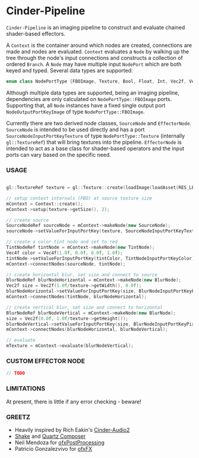 # Cinder-Pipeline
`Cinder-Pipeline` is an imaging pipeline to construct and evaluate chained shader-based effectors.

A `Context` is the container around which nodes are created, connections are made and nodes are evaluated. `Context` evaluates a `Node` by walking up the tree through the node's input connections and constructs a collection of ordered `Branch`.
A `Node` may have multiple input `NodePort` which are both keyed and typed. Several data types are supported:
```C++
enum class NodePortType {FBOImage, Texture, Bool, Float, Int, Vec2f, Vec4f, FilePath};
```
Although multiple data types are supported, being an imaging pipeline, dependencies are only calculated on `NodePortType::FBOImage` ports. Supporting that, all `Node` instances have a fixed single output port `NodeOutputPortKeyImage` of type `NodePortType::FBOImage`.

Currently there are two derived node classes, `SourceNode` and `EffectorNode`. `SourceNode` is intended to be used directly and has a port `SourceNodeInputPortKeyTexture` of type `NodePortType::Texture` (internally `gl::TextureRef`) that will bring textures into the pipeline. `EffectorNode` is intended to act as a base class for shader-based operators and the input ports can vary based on the specific need.

### USAGE
```C++

gl::TextureRef texture = gl::Texture::create(loadImage(loadAsset(RES_LENNA_IMAGE)));

// setup context internals (FBO) at source texture size
mContext = Context::create();
mContext->setup(texture->getSize(), 2);

// create source
SourceNodeRef sourceNode = mContext->makeNode(new SourceNode);
sourceNode->setValueForInputPortKey(texture, SourceNodeInputPortKeyTexture);

// create a color tint node and set to red
TintNodeRef tintNode = mContext->makeNode(new TintNode);
Vec4f color = Vec4f(1.0f, 0.0f, 0.0f, 1.0f);
tintNode->setValueForInputPortKey(tintColor, TintNodeInputPortKeyColor);
mContext->connectNodes(sourceNode, tintNode);

// create horizontal blur, set size and connect to source
BlurNodeRef blurNodeHorizontal = mContext->makeNode(new BlurNode);
Vec2f size = Vec2f(1.0f/texture->getWidth(), 0.0f);
blurNodeHorizontal->setValueForInputPortKey(size, BlurNodeInputPortKeyPixelSize);
mContext->connectNodes(tintNode, blurNodeHorizontal);

// create vertical blur, set size and connect to horizontal
BlurNodeRef blurNodeVertical = mContext->makeNode(new BlurNode);
size = Vec2f(0.0f, 1.0f/texture->getHeight());
blurNodeVertical->setValueForInputPortKey(size, BlurNodeInputPortKeyPixelSize);
mContext->connectNodes(blurNodeHorizontal, blurNodeVertical);

// evaluate
mTexture = mContext->evaluate(blurNodeVertical);
```

### CUSTOM EFFECTOR NODE
```C++
// TODO
```

### LIMITATIONS
At present, there is little if any error checking - beware!

### GREETZ
- Heavily inspired by Rich Eakin's [Cinder-Audio2](https://forum.libcinder.org/topic/rfc-cinder-audio2-available-for-alpha-testing)
- [Shake](http://en.wikipedia.org/wiki/Shake_(software)) and [Quartz Composer](http://en.wikipedia.org/wiki/Quartz_Composer)
- Neil Mendoza for [ofxPostProcessing](https://github.com/neilmendoza/ofxPostProcessing)
- Patricio Gonzalezvivo for [ofxFX](https://github.com/patriciogonzalezvivo/ofxFX)
